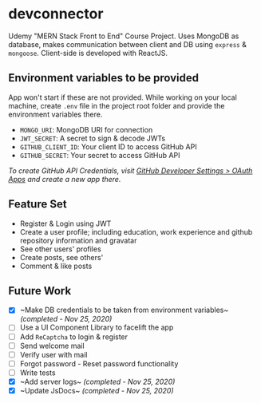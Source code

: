 # devconnector

Udemy "MERN Stack Front to End" Course Project. Uses MongoDB as database, makes communication between client and DB using `express` & `mongoose`. Client-side is developed with ReactJS.

## Environment variables to be provided

App won't start if these are not provided. While working on your local machine, create `.env` file in the project root folder and provide the environment variables there.

- `MONGO_URI`: MongoDB URI for connection
- `JWT_SECRET`: A secret to sign & decode JWTs
- `GITHUB_CLIENT_ID`: Your client ID to access GitHub API
- `GITHUB_SECRET`: Your secret to access GitHub API

_To create GitHub API Credentials, visit [GitHub Developer Settings > OAuth Apps](https://github.com/settings/developers) and create a new app there._

## Feature Set

- Register & Login using JWT
- Create a user profile; including education, work experience and github repository information and gravatar
- See other users' profiles
- Create posts, see others'
- Comment & like posts

## Future Work

- [x] ~Make DB credentials to be taken from environment variables~ _(completed - Nov 25, 2020)_
- [ ] Use a UI Component Library to facelift the app
- [ ] Add `ReCaptcha` to login & register
- [ ] Send welcome mail
- [ ] Verify user with mail
- [ ] Forgot password - Reset password functionality
- [ ] Write tests
- [x] ~Add server logs~ _(completed - Nov 25, 2020)_
- [x] ~Update JsDocs~ _(completed - Nov 25, 2020)_
